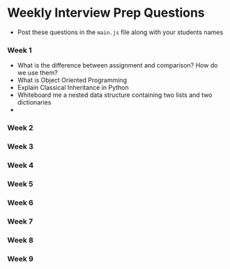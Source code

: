 # Weekly Interview Prep Questions

* Post these questions in the `main.js` file along with your students names

### Week 1

* What is the difference between assignment and comparison? How do we use them?
* What is Object Oriented Programming
* Explain Classical Inheritance in Python
* Whiteboard me a nested data structure containing two lists and two dictionaries
* 

### Week 2
### Week 3
### Week 4
### Week 5
### Week 6
### Week 7
### Week 8
### Week 9
